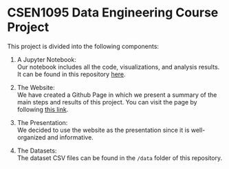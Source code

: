 # CSEN1095 Data Engineering Course Project

This project is divided into the following components:

1. A Jupyter Notebook:
<br> Our notebook includes all the code, visualizations, and analysis results. It can be found in this repository [here](https://github.com/Logician724/play-store-analysis/blob/master/notebook.ipynb).

2. The Website:
<br> We have created a Github Page in which we present a summary of the main steps and results of this project. You can visit the page by following [this link](https://logician724.github.io/play-store-analysis/).

3. The Presentation:
<br> We decided to use the website as the presentation since it is well-organized and informative.

4. The Datasets:
<br> The dataset CSV files can be found in the `/data` folder of this repository.
